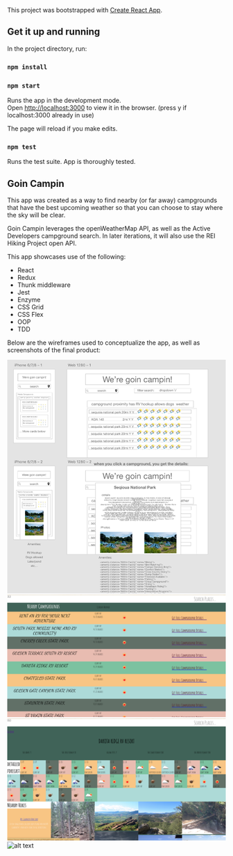 This project was bootstrapped with [Create React App](https://github.com/facebook/create-react-app).

## Get it up and running

In the project directory, run:

### `npm install`
### `npm start`

Runs the app in the development mode.<br>
Open [http://localhost:3000](http://localhost:3000) to view it in the browser. (press y if localhost:3000 already in use)

The page will reload if you make edits.<br>

### `npm test`

Runs the test suite. App is thoroughly tested.

## Goin Campin

This app was created as a way to find nearby (or far away) campgrounds that have the best upcoming weather so that you can choose to stay where the sky will be clear.

Goin Campin leverages the openWeatherMap API, as well as the Active Developers campground search. In later iterations, it will also use the REI Hiking Project open API. 

This app showcases use of the following:
 - React
 - Redux
 - Thunk middleware
 - Jest
 - Enzyme
 - CSS Grid
 - CSS Flex
 - OOP
 - TDD

Below are the wireframes used to conceptualize the app, as well as screenshots of the final product:

![alt text](./src/assets/wireframePic.png)
![alt text](./src/assets/homeScreenPic.png)
![alt text](./src/assets/CampDetailsPic.png)
![alt text](./src/assets/CampDetailsScrollPic.png)


